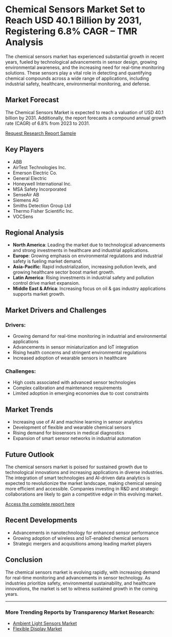 
# Chemical Sensors Market Set to Reach USD 40.1 Billion by 2031, Registering 6.8% CAGR – TMR Analysis

The chemical sensors market has experienced substantial growth in recent years, fueled by technological advancements in sensor design, growing environmental awareness, and the increasing need for real-time monitoring solutions. These sensors play a vital role in detecting and quantifying chemical compounds across a wide range of applications, including industrial safety, healthcare, environmental monitoring, and defense.

## Market Forecast

The Chemical Sensors Market is expected to reach a valuation of USD 40.1 billion by 2031. Additionally, the report forecasts a compound annual growth rate (CAGR) of 6.8% from 2023 to 2031.

[Request Research Report Sample](https://www.transparencymarketresearch.com/sample/sample.php?flag=S&rep_id=2177)

## Key Players

- ABB  
- AirTest Technologies Inc.  
- Emerson Electric Co.  
- General Electric  
- Honeywell International Inc.  
- MSA Safety Incorporated  
- SenseAir AB  
- Siemens AG  
- Smiths Detection Group Ltd  
- Thermo Fisher Scientific Inc.  
- VOCSens

## Regional Analysis

- **North America**: Leading the market due to technological advancements and strong investments in healthcare and industrial applications.  
- **Europe**: Growing emphasis on environmental regulations and industrial safety is fueling market demand.  
- **Asia-Pacific**: Rapid industrialization, increasing pollution levels, and growing healthcare sector boost market growth.  
- **Latin America**: Rising investments in industrial safety and pollution control drive market expansion.  
- **Middle East & Africa**: Increasing focus on oil & gas industry applications supports market growth.

## Market Drivers and Challenges

### Drivers:
- Growing demand for real-time monitoring in industrial and environmental applications  
- Advancements in sensor miniaturization and IoT integration  
- Rising health concerns and stringent environmental regulations  
- Increased adoption of wearable sensors in healthcare  

### Challenges:
- High costs associated with advanced sensor technologies  
- Complex calibration and maintenance requirements  
- Limited adoption in emerging economies due to cost constraints

## Market Trends

- Increasing use of AI and machine learning in sensor analytics  
- Development of flexible and wearable chemical sensors  
- Rising demand for biosensors in medical diagnostics  
- Expansion of smart sensor networks in industrial automation

## Future Outlook

The chemical sensors market is poised for sustained growth due to technological innovations and increasing applications in diverse industries. The integration of smart technologies and AI-driven data analytics is expected to revolutionize the market landscape, making chemical sensing more efficient and accessible. Companies investing in R&D and strategic collaborations are likely to gain a competitive edge in this evolving market.

[Access the complete report here](https://www.transparencymarketresearch.com/chemical-sensors-market.html)

## Recent Developments

- Advancements in nanotechnology for enhanced sensor performance  
- Growing adoption of wireless and IoT-enabled chemical sensors  
- Strategic mergers and acquisitions among leading market players

## Conclusion

The chemical sensors market is evolving rapidly, with increasing demand for real-time monitoring and advancements in sensor technology. As industries prioritize safety, environmental sustainability, and healthcare innovations, the market is set to witness sustained growth in the coming years.

---

### More Trending Reports by Transparency Market Research:
- [Ambient Light Sensors Market](https://www.transparencymarketresearch.com/ambient-light-sensors-market-report.html)  
- [Flexible Display Market](https://www.transparencymarketresearch.com/flexible-displays-market.html)
